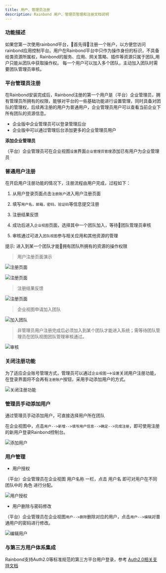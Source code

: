 ```yaml
---
title: 用户、管理员注册
description: Rainbond 用户、管理员管理和注册文档说明
---
```


### 功能描述
如果您第一次使用rainbond平台，首先得注册一个账户，以方便您访问rainbond应用控制平台。用户在Rainbond平台中只作为操作身份的标识，不具备给类资源所属权，Rainbond的服务、应用、网关策略、插件等资源只属于团队,用户只能从团队中获取操作权。
每一个用户可以加入多个团队，主动加入团队时需要团队管理员审核。

### 平台管理员注册
在Rainbond安装完成后，Rainbond注册的第一个用户是（平台）企业管理员，拥有管理员所拥有的权限，能够对平台的一些基础功能进行设置管理，同时具备对团队的管理权，后续再注册的用户为普通用户，企业管理员用户可以查看当前企业下所有团队的资源信息。

* 企业版中企业管理员可以登录管理后台
* 企业版中可以通过管理后台添加更多的企业管理员用户

**添加企业管理员**

（平台）企业管理员可在企业视图`设置`界面`企业管理员管理`添加已有用户为企业管理员


### 普通用户注册

在开启用户注册功能的情况下，注册流程由用户完成，过程如下：

1. 从用户登录页面点击`注册账户`进入用户注册页面

2. 填写`用户名，邮箱，密码，验证码`等信息提交注册

3. 注册结果反馈

4. 成功后进入`企业视图`页面，选择其中一个团队加入，等待团队管理员审核

5. 审核通过可进入`团队视图`参与相关应用和其他资源的管理

提示: 进入到某一个团队才能拥有团队所拥有的资源的操作权限

> 用户注册页面演示

![注册页面](https://grstatic.oss-cn-shanghai.aliyuncs.com/images/docs/5.2/user-manual/user-registration-login/user-register/register_1.jpg)

![注册页面](https://grstatic.oss-cn-shanghai.aliyuncs.com/images/docs/5.2/user-manual/user-registration-login/user-register/register_6.jpg)

> 注册结果反馈

![注册页面](https://grstatic.oss-cn-shanghai.aliyuncs.com/images/docs/5.2/user-manual/user-registration-login/user-register/register_4.png)

> 企业视图申请加入团队


![加入团队](https://grstatic.oss-cn-shanghai.aliyuncs.com/images/docs/5.2/user-manual/user-registration-login/user-register/register_5.jpg)

> 非管理员用户注册完成后必须加入到某个团队才能进入系统；需等待团队管理员在团队视图团队管理审核通过。

![审核](https://grstatic.oss-cn-shanghai.aliyuncs.com/images/docs/5.2/user-manual/user-registration-login/user-register/shenhe.png)


### 关闭注册功能

为了适应企业账号管理方式，管理员可以通过`企业视图`-->`设置`关闭用户注册功能，在登录界面将不会再有`注册账户`按钮，采用手动添加用户的方式。

![关闭注册功能](https://grstatic.oss-cn-shanghai.aliyuncs.com/images/docs/5.2/user-manual/user-registration-login/user-register/register_7.jpg)

### 管理员手动添加用户

通过管理员手动添加用户，可直接选择用户所在团队

在企业视图中，点击`用户-->新增-->填写用户信息-->确定-->完成注册`，即可使用注册的新用户登录Rainbond控制台。

![添加用户](https://grstatic.oss-cn-shanghai.aliyuncs.com/images/docs/5.2/user-manual/user-registration-login/user-register/adduser.png)

### 用户管理

* 用户授权

（平台）企业管理员在企业视图 用户名称 一栏，点击 用户名 即可对用户在不同团队中的 角色 进行分配。

![用户授权](https://grstatic.oss-cn-shanghai.aliyuncs.com/docs/5.3/enterprise-manager/user-registration-login/user-register/role_authorization.jpg)

* 用户删除与密码修改

（平台）企业管理员在企业视图`用户-->删除`删除对应的用户，点击`用户-->编辑`对普通用户的密码进行修改。

![编辑用户](https://grstatic.oss-cn-shanghai.aliyuncs.com/images/docs/5.2/user-manual/user-registration-login/user-register/Change%20Password.png)


### 与第三方用户体系集成

Rainbond支持Auth2.0等标准规范的第三方平台用户登录，参考 [Auth2.0相关支持文档](/docs/enterprise-manager/user-registration-login/oauth2.0/)
